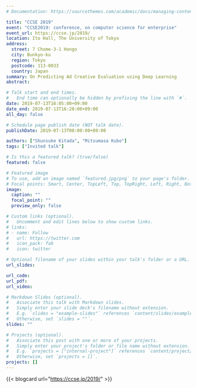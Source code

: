```yaml
---
# Documentation: https://sourcethemes.com/academic/docs/managing-content/

title: "CCSE 2019"
event: "CCSE2019: conference, on computer science for enterprise"
event_url: https://ccse.jp/2019/
location: Ito Hall, The University of Tokyo
address:
  street: 7 Chome-3-1 Hongo
  city: Bunkyo-ku
  region: Tokyo
  postcode: 113-0033
  country: Japan
summary: On Predicting Ad Creative Evaluation using Deep Learning
abstract: 

# Talk start and end times.
#   End time can optionally be hidden by prefixing the line with `#`.
date: 2019-07-13T16:05:00+09:00
date_end: 2019-07-13T16:20:00+09:00
all_day: false

# Schedule page publish date (NOT talk date).
publishDate: 2019-07-13T00:00:00+09:00

authors: ["Shunsuke Kitada", "Mitsumasa Kubo"]
tags: ["Invited talk"]

# Is this a featured talk? (true/false)
featured: false

# Featured image
# To use, add an image named `featured.jpg/png` to your page's folder. 
# Focal points: Smart, Center, TopLeft, Top, TopRight, Left, Right, BottomLeft, Bottom, BottomRight.
image:
  caption: ""
  focal_point: ""
  preview_only: false

# Custom links (optional).
#   Uncomment and edit lines below to show custom links.
# links:
# - name: Follow
#   url: https://twitter.com
#   icon_pack: fab
#   icon: twitter

# Optional filename of your slides within your talk's folder or a URL.
url_slides:

url_code:
url_pdf:
url_video:

# Markdown Slides (optional).
#   Associate this talk with Markdown slides.
#   Simply enter your slide deck's filename without extension.
#   E.g. `slides = "example-slides"` references `content/slides/example-slides.md`.
#   Otherwise, set `slides = ""`.
slides: ""

# Projects (optional).
#   Associate this post with one or more of your projects.
#   Simply enter your project's folder or file name without extension.
#   E.g. `projects = ["internal-project"]` references `content/project/deep-learning/index.md`.
#   Otherwise, set `projects = []`.
projects: []
---
```


{{< blogcard url="https://ccse.jp/2019/" >}}
